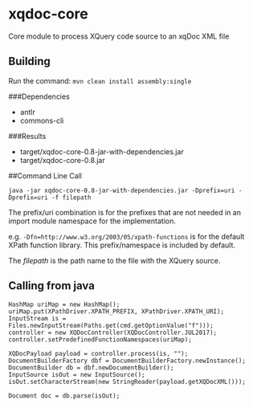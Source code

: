 # xqdoc-core
Core module to process XQuery code source to an xqDoc XML file

## Building

Run the command: ```mvn clean install assembly:single```

###Dependencies

* antlr
* commons-cli

###Results

* target/xqdoc-core-0.8-jar-with-dependencies.jar
* target/xqdoc-core-0.8.jar

##Command Line Call

```java -jar xqdoc-core-0.8-jar-with-dependencies.jar -Dprefix=uri -Dprefix=uri -f filepath```

The prefix/uri combination is for the prefixes that are not needed in an import module namespace for the implementation.

e.g.  ```-Dfn=http://www.w3.org/2003/05/xpath-functions``` 
is for the default XPath function library.  This prefix/namespace is included by default.

The *filepath* is the path name to the file with the XQuery source.

## Calling from java

    HashMap uriMap = new HashMap();
    uriMap.put(XPathDriver.XPATH_PREFIX, XPathDriver.XPATH_URI);
    InputStream is = Files.newInputStream(Paths.get(cmd.getOptionValue("f")));
    controller = new XQDocController(XQDocController.JUL2017);
    controller.setPredefinedFunctionNamespaces(uriMap);

    XQDocPayload payload = controller.process(is, "");
    DocumentBuilderFactory dbf = DocumentBuilderFactory.newInstance();
    DocumentBuilder db = dbf.newDocumentBuilder();
    InputSource isOut = new InputSource();
    isOut.setCharacterStream(new StringReader(payload.getXQDocXML()));

    Document doc = db.parse(isOut);

